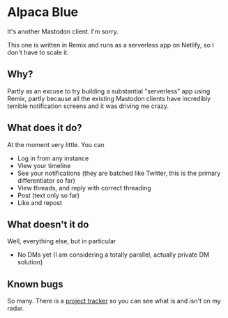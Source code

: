 # Alpaca Blue

It's another Mastodon client. I'm sorry.

This one is written in Remix and runs as a serverless app on Netlify, so I don't have to scale it.

## Why?

Partly as an excuse to try building a substantial "serverless" app using Remix, partly because all the existing Mastodon clients have incredibly terrible notification screens and it was driving me crazy.

## What does it do?

At the moment very little. You can
* Log in from any instance
* View your timeline
* See your notifications (they are batched like Twitter, this is the primary differentiator so far)
* View threads, and reply with correct threading
* Post (text only so far)
* Like and repost

## What doesn't it do

Well, everything else, but in particular
* No DMs yet (I am considering a totally parallel, actually private DM solution)

## Known bugs

So many. There is a [project tracker](https://github.com/users/seldo/projects/1/views/1) so you can see what is and isn't on my radar.
